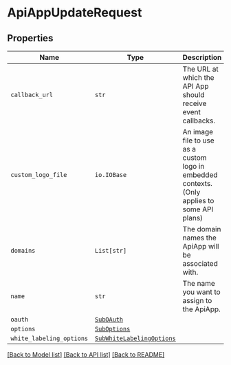 # ApiAppUpdateRequest



## Properties
Name | Type | Description | Notes
------------ | ------------- | ------------- | -------------
| `callback_url` | ```str``` |  The URL at which the API App should receive event callbacks.  |  |
| `custom_logo_file` | ```io.IOBase``` |  An image file to use as a custom logo in embedded contexts. (Only applies to some API plans)  |  |
| `domains` | ```List[str]``` |  The domain names the ApiApp will be associated with.  |  |
| `name` | ```str``` |  The name you want to assign to the ApiApp.  |  |
| `oauth` | [```SubOAuth```](SubOAuth.md) |    |  |
| `options` | [```SubOptions```](SubOptions.md) |    |  |
| `white_labeling_options` | [```SubWhiteLabelingOptions```](SubWhiteLabelingOptions.md) |    |  |

[[Back to Model list]](../README.md#documentation-for-models) [[Back to API list]](../README.md#documentation-for-api-endpoints) [[Back to README]](../README.md)

